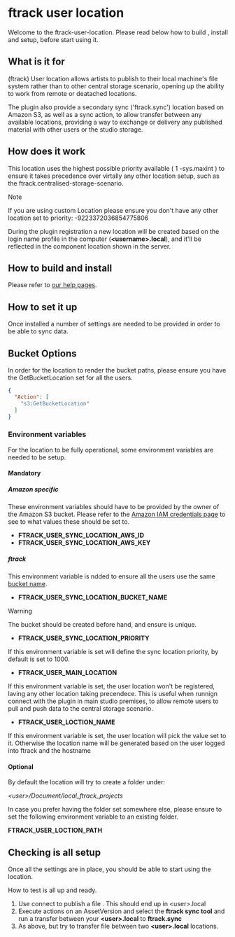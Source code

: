 # ftrack user location

Welcome to the ftrack-user-location. Please read below how to build ,
install and setup, before start using it.

## What is it for

(ftrack) User location allows artists to publish to their local
machine's file system rather than to other central storage scenario,
opening up the ability to work from remote or deatached locations.

The plugin also provide a secondary sync ('ftrack.sync') location based
on Amazon S3, as well as a sync action, to allow transfer between any
available locations, providing a way to exchange or delivery any
published material with other users or the studio storage.

## How does it work

This location uses the highest possible priority available ( 1
-sys.maxint ) to ensure it takes precedence over virtally any other
location setup, such as the <span
class="title-ref">ftrack.centralised-storage-scenario</span>.

Note

If you are using custom Location please ensure you don't have any other
location set to priority: -9223372036854775806

During the plugin registration a new location will be created based on
the login name profile in the computer (**\<username\>.local**), and
it'll be reflected in the component location shown in the server.

## How to build and install

Please refer to [our help
pages](https://help.ftrack.com/en/articles/3504354-ftrack-connect-plugins-discovery-installation-and-update).

## How to set it up

Once installed a number of settings are needed to be provided in order
to be able to sync data.

## Bucket Options

In order for the location to render the bucket paths, please ensure you
have the GetBucketLocation set for all the users.

``` json
{
  "Action": [
    "s3:GetBucketLocation"
  ]
}
```

### Environment variables

For the location to be fully operational, some environment variables are
needed to be setup.

#### Mandatory

##### Amazon specific

These environment variables should have to be provided by the owner of
the Amazon S3 bucket. Please refer to the [Amazon IAM credentials
page](https://docs.aws.amazon.com/IAM/latest/UserGuide/id_users_create.html)
to see to what values these should be set to.

-   **FTRACK_USER_SYNC_LOCATION_AWS_ID**
-   **FTRACK_USER_SYNC_LOCATION_AWS_KEY**

##### ftrack

This environment variable is ndded to ensure all the users use the same
[bucket
name](https://docs.aws.amazon.com/AmazonS3/latest/userguide/bucketnamingrules.html).

-   **FTRACK_USER_SYNC_LOCATION_BUCKET_NAME**

Warning

The bucket should be created before hand, and ensure is unique.

-   **FTRACK_USER_SYNC_LOCATION_PRIORITY**

If this environment variable is set will define the sync location
priority, by default is set to 1000.

-   **FTRACK_USER_MAIN_LOCATION**

If this environment variable is set, the user location won't be
registered, laving any other location taking precendece. This is useful
when runnign connect with the plugin in main studio premises, to allow
remote users to pull and push data to the central storage scenario.

-   **FTRACK_USER_LOCTION_NAME**

If this environment variable is set, the user location will pick the
value set to it. Otherwise the location name will be generated based on
the user logged into ftrack and the hostname

#### Optional

By default the location will try to create a folder under:

*\<user\>/Document/local_ftrack_projects*

In case you prefer having the folder set somewhere else, please ensure
to set the following environment variable to an existing folder.

**FTRACK_USER_LOCTION_PATH**

## Checking is all setup

Once all the settings are in place, you should be able to start using
the location.

How to test is all up and ready.

1.  Use connect to publish a file . This should end up in \<user\>.local
2.  Execute actions on an AssetVersion and select the **ftrack sync
    tool** and run a transfer between your **\<user\>.local** to
    **ftrack.sync**
3.  As above, but try to transfer file between two **\<user\>.local**
    locations.
